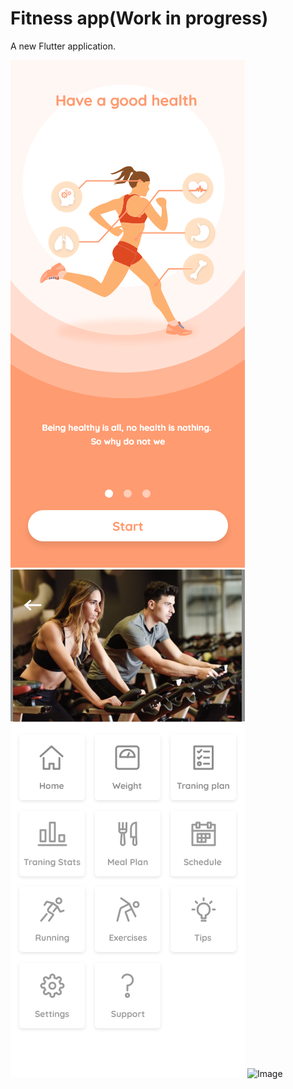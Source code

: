 # Fitness app(Work in progress)

A new Flutter application.

![Image](https://github.com/paghardik/fitness/blob/master/images/Onboarding%201.png)
![Image](https://github.com/paghardik/fitness/blob/master/images/CFA%20Menu.png)
![Image](https://github.com/paghardik/fitness/blob/master/images/CFA_%20Traning%20Plan%20Water%20%E2%80%93%201.png)

